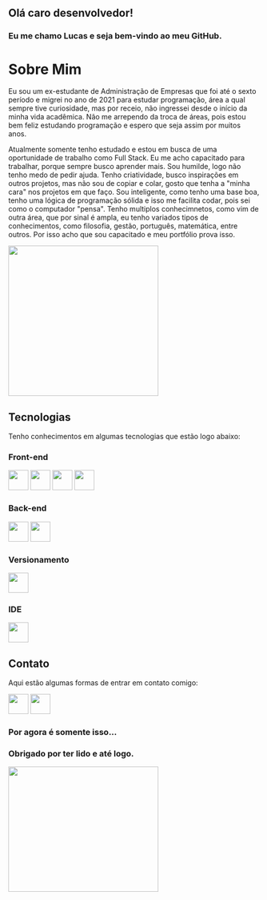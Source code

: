 ## Olá caro desenvolvedor!
### Eu me chamo Lucas e seja bem-vindo ao meu GitHub.
# Sobre Mim
Eu sou um ex-estudante de Administração de Empresas que foi até o sexto período e migrei no ano de 2021 para estudar programação, área a qual sempre tive curiosidade, mas por receio, não ingressei desde o início da minha vida acadêmica. Não me arrependo da troca de áreas, pois estou bem feliz estudando programação e espero que seja assim por muitos anos.

Atualmente somente tenho estudado e estou em busca de uma oportunidade de trabalho como Full Stack. Eu me acho capacitado para trabalhar, porque sempre busco aprender mais. Sou humilde, logo não tenho medo de pedir ajuda. Tenho criatividade, busco inspirações em outros projetos, mas não sou de copiar e colar, gosto que tenha a "minha cara" nos projetos em que faço. Sou inteligente, como tenho uma base boa, tenho uma lógica de programação sólida e isso me facilita codar, pois sei como o computador "pensa". Tenho multiplos conhecimnetos, como vim de outra área, que por sinal é ampla, eu tenho variados tipos de conhecimentos, como filosofia, gestão, português, matemática, entre outros. Por isso acho que sou capacitado e meu portfólio prova isso.

<img src="https://c.tenor.com/5ry-200hErMAAAAd/hacker-hacker-man.gif" width="300" height="300">

## Tecnologias
Tenho conhecimentos em algumas tecnologias que estão logo abaixo:
### Front-end
<img src="https://cdn.jsdelivr.net/gh/devicons/devicon/icons/html5/html5-original.svg" width="40" height="40"/> <img src="https://cdn.jsdelivr.net/gh/devicons/devicon/icons/css3/css3-original.svg" width="40" height="40" /> <img src="https://cdn.jsdelivr.net/gh/devicons/devicon/icons/javascript/javascript-original.svg" width="40" height="40"/> <img src="https://cdn.jsdelivr.net/gh/devicons/devicon/icons/figma/figma-original.svg" widht="40" height="40" />
### Back-end
<img src="https://cdn.jsdelivr.net/gh/devicons/devicon/icons/mysql/mysql-plain-wordmark.svg" width="40" height="40" /> <img src="https://cdn.jsdelivr.net/gh/devicons/devicon/icons/java/java-original-wordmark.svg" width="40" height="40"/> 
### Versionamento
<img src="https://cdn.jsdelivr.net/gh/devicons/devicon/icons/git/git-original.svg" widht="40" height="40" /> 

### IDE
<img src="https://cdn.jsdelivr.net/gh/devicons/devicon/icons/visualstudio/visualstudio-plain.svg" widht="40" height="40" />

## Contato
Aqui estão algumas formas de entrar em contato comigo:

<a href = "mailto:lucaspereiradelima2020@gmail.com"><img src="https://www.citypng.com/public/uploads/preview/-11597283936hxzfkdluih.png" widht="40" height="40" target="_blank"></a> <a href = "https://www.linkedin.com/in/lucas-pereira-de-lima-programador/"><img src="https://upload.wikimedia.org/wikipedia/commons/thumb/f/f8/LinkedIn_icon_circle.svg/2048px-LinkedIn_icon_circle.svg.png" widht="40" height="40" target="_blank"></a>

### Por agora é somente isso...
### Obrigado por ter lido e até logo.
<img src="https://c.tenor.com/p0kz7NOqxTkAAAAC/kaito-typing.gif" width="300" height="250">
